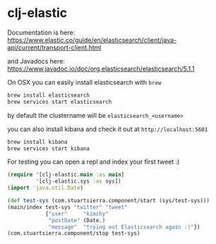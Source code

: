 # clj-elastic

Documentation is here:
https://www.elastic.co/guide/en/elasticsearch/client/java-api/current/transport-client.html

and Javadocs here:
https://www.javadoc.io/doc/org.elasticsearch/elasticsearch/5.1.1

On OSX you can easily install elasticsearch with `brew`
```bash
brew install elasticsearch
brew services start elasticsearch
```

by default the clustername will be `elasticsearch_<username>`

you can also install kibana and check it out at `http://localhost:5601`

```bash
brew install kibana
brew services start kibana
```

For testing you can open a repl and index your first tweet :)
```clojure
(require '[clj-elastic.main :as main]
         '[clj-elastic.sys :as sys])
(import 'java.util.Date)

(def test-sys (com.stuartsierra.component/start (sys/test-sys)))
(main/index test-sys "twitter" "tweet"
            {"user"     "kimchy"
             "postDate" (Date.)
             "message"  "trying out Elasticsearch again :)"})
(com.stuartsierra.component/stop test-sys)
```
